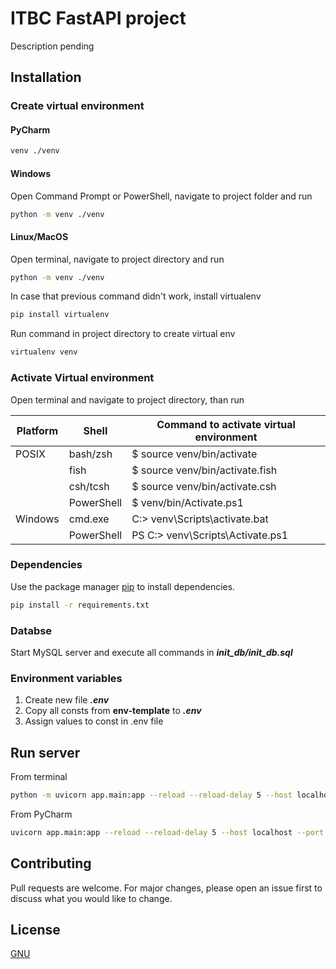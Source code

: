 # ITBC FastAPI project

Description pending

## Installation

### Create virtual environment
#### PyCharm
```bash
venv ./venv
```
#### Windows
Open Command Prompt or PowerShell, navigate to project folder and run
```bash
python -m venv ./venv
```
#### Linux/MacOS
Open terminal, navigate to project directory and run
```bash
python -m venv ./venv
```
In case that previous command didn't work, install virtualenv
```bash
pip install virtualenv
```
Run command in project directory to create virtual env
```bash
virtualenv venv
```
### Activate Virtual environment
Open terminal and navigate to project directory, than run

| Platform | Shell      | Command to activate virtual environment |
|----------|------------|-----------------------------------------|
| POSIX    | bash/zsh   | $ source venv/bin/activate              |
|          | fish       | $ source venv/bin/activate.fish         |
|          | csh/tcsh   | $ source venv/bin/activate.csh          |
|          | PowerShell | $ venv/bin/Activate.ps1                 |
| Windows  | cmd.exe    | C:\> venv\Scripts\activate.bat          |
|          | PowerShell | PS C:\> venv\Scripts\Activate.ps1       |

### Dependencies
Use the package manager [pip](https://pip.pypa.io/en/stable/) to install dependencies.
```bash
pip install -r requirements.txt
```
### Databse
Start MySQL server and execute all commands in **_init_db/init_db.sql_**

### Environment variables
1. Create new file **_.env_**
2. Copy all consts from **env-template** to **_.env_**
3. Assign values to const in .env file


## Run server
From terminal
```bash
python -m uvicorn app.main:app --reload --reload-delay 5 --host localhost --port 8000
```
From PyCharm
```bash
uvicorn app.main:app --reload --reload-delay 5 --host localhost --port 8000
```

## Contributing

Pull requests are welcome. For major changes, please open an issue first
to discuss what you would like to change.

## License

[GNU](https://www.gnu.org/licenses/gpl-3.0.en.html)
